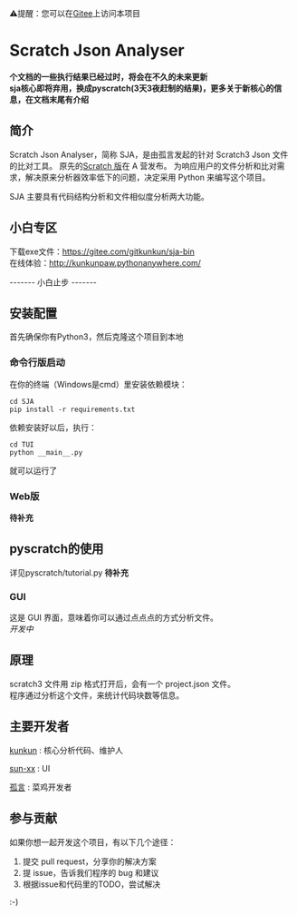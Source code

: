 ⚠提醒：您可以在[Gitee](https://gitee.com/gitkunkun/SJA)上访问本项目

# Scratch Json Analyser
**个文档的一些执行结果已经过时，将会在不久的未来更新**  
**sja核心即将弃用，换成pyscratch(3天3夜赶制的结果)，更多关于新核心的信息，在文档末尾有介绍**  

## 简介

Scratch Json Analyser，简称 SJA，是由孤言发起的针对 Scratch3 Json 文件的比对工具。
原先的[Scratch 版](https://www.aerfaying.com/Projects/512945)在 A 营发布。
为响应用户的文件分析和比对需求，解决原来分析器效率低下的问题，决定采用 Python 来编写这个项目。

SJA 主要具有代码结构分析和文件相似度分析两大功能。  

## 小白专区
下载exe文件：https://gitee.com/gitkunkun/sja-bin  
在线体验：http://kunkunpaw.pythonanywhere.com/

------- 小白止步 -------

## 安装配置
首先确保你有Python3，然后克隆这个项目到本地
### 命令行版启动
在你的终端（Windows是cmd）里安装依赖模块：  
```shell
cd SJA
pip install -r requirements.txt
```
依赖安装好以后，执行：  
```shell
cd TUI
python __main__.py
```
就可以运行了  
### Web版
**待补充**  

## pyscratch的使用
详见pyscratch/tutorial.py
**待补充**

### GUI

这是 GUI 界面，意味着你可以通过点点点的方式分析文件。  
_开发中_

## 原理

scratch3 文件用 zip 格式打开后，会有一个 project.json 文件。  
程序通过分析这个文件，来统计代码块数等信息。

## 主要开发者

[kunkun](https://github.com/kunkunhub) : 核心分析代码、维护人

[sun-xx](https://github.com/sun-xx) : UI

[孤言](https://github.com/GuYan1024) : 菜鸡开发者

## 参与贡献

如果你想一起开发这个项目，有以下几个途径：

1. 提交 pull request，分享你的解决方案
2. 提 issue，告诉我们程序的 bug 和建议
3. 根据issue和代码里的TODO，尝试解决

:-)
